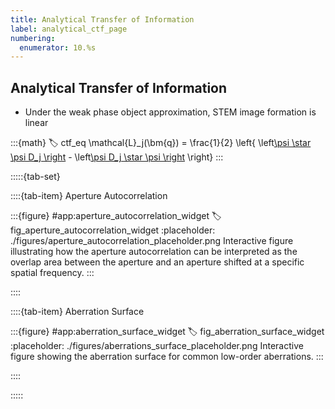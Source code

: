 ```yaml
---
title: Analytical Transfer of Information
label: analytical_ctf_page
numbering:
  enumerator: 10.%s
---
```


## Analytical Transfer of Information

- Under the weak phase object approximation, STEM image formation is linear

:::{math}
:label: ctf_eq
\mathcal{L}_j(\bm{q}) = \frac{1}{2} \left\{ \left[\psi \star \psi D_j \right](\bm{q}) - \left[\psi D_j \star \psi \right](\bm{q}) \right\}
:::

:::::{tab-set}

::::{tab-item} Aperture Autocorrelation

:::{figure} #app:aperture_autocorrelation_widget
:label: fig_aperture_autocorrelation_widget
:placeholder: ./figures/aperture_autocorrelation_placeholder.png
Interactive figure illustrating how the aperture autocorrelation can be interpreted as the overlap area between the aperture and an aperture shifted at a specific spatial frequency.
:::

::::

::::{tab-item} Aberration Surface

:::{figure} #app:aberration_surface_widget
:label: fig_aberration_surface_widget
:placeholder: ./figures/aberrations_surface_placeholder.png
Interactive figure showing the aberration surface for common low-order aberrations.
:::

::::

:::::
